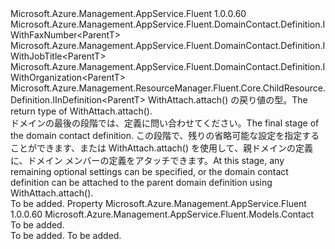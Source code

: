 <Type Name="IWithAttach&lt;ParentT&gt;" FullName="Microsoft.Azure.Management.AppService.Fluent.DomainContact.Definition.IWithAttach&lt;ParentT&gt;">
  <TypeSignature Language="C#" Value="public interface IWithAttach&lt;ParentT&gt; : Microsoft.Azure.Management.AppService.Fluent.DomainContact.Definition.IWithFaxNumber&lt;ParentT&gt;, Microsoft.Azure.Management.AppService.Fluent.DomainContact.Definition.IWithJobTitle&lt;ParentT&gt;, Microsoft.Azure.Management.AppService.Fluent.DomainContact.Definition.IWithOrganization&lt;ParentT&gt;, Microsoft.Azure.Management.ResourceManager.Fluent.Core.ChildResource.Definition.IInDefinition&lt;ParentT&gt;" />
  <TypeSignature Language="ILAsm" Value=".class public interface auto ansi abstract IWithAttach`1&lt;ParentT&gt; implements class Microsoft.Azure.Management.AppService.Fluent.DomainContact.Definition.IWithFaxNumber`1&lt;!ParentT&gt;, class Microsoft.Azure.Management.AppService.Fluent.DomainContact.Definition.IWithJobTitle`1&lt;!ParentT&gt;, class Microsoft.Azure.Management.AppService.Fluent.DomainContact.Definition.IWithOrganization`1&lt;!ParentT&gt;, class Microsoft.Azure.Management.ResourceManager.Fluent.Core.ChildResource.Definition.IInDefinition`1&lt;!ParentT&gt;" />
  <TypeSignature Language="DocId" Value="T:Microsoft.Azure.Management.AppService.Fluent.DomainContact.Definition.IWithAttach`1" />
  <TypeSignature Language="VB.NET" Value="Public Interface IWithAttach(Of ParentT)&#xA;Implements IInDefinition(Of ParentT), IWithFaxNumber(Of ParentT), IWithJobTitle(Of ParentT), IWithOrganization(Of ParentT)" />
  <TypeSignature Language="F#" Value="type IWithAttach&lt;'ParentT&gt; = interface&#xA;    interface IInDefinition&lt;'ParentT&gt;&#xA;    interface IWithOrganization&lt;'ParentT&gt;&#xA;    interface IWithJobTitle&lt;'ParentT&gt;&#xA;    interface IWithFaxNumber&lt;'ParentT&gt;" />
  <AssemblyInfo>
    <AssemblyName>Microsoft.Azure.Management.AppService.Fluent</AssemblyName>
    <AssemblyVersion>1.0.0.60</AssemblyVersion>
  </AssemblyInfo>
  <TypeParameters>
    <TypeParameter Name="ParentT" />
  </TypeParameters>
  <Interfaces>
    <Interface>
      <InterfaceName>Microsoft.Azure.Management.AppService.Fluent.DomainContact.Definition.IWithFaxNumber&lt;ParentT&gt;</InterfaceName>
    </Interface>
    <Interface>
      <InterfaceName>Microsoft.Azure.Management.AppService.Fluent.DomainContact.Definition.IWithJobTitle&lt;ParentT&gt;</InterfaceName>
    </Interface>
    <Interface>
      <InterfaceName>Microsoft.Azure.Management.AppService.Fluent.DomainContact.Definition.IWithOrganization&lt;ParentT&gt;</InterfaceName>
    </Interface>
    <Interface>
      <InterfaceName>Microsoft.Azure.Management.ResourceManager.Fluent.Core.ChildResource.Definition.IInDefinition&lt;ParentT&gt;</InterfaceName>
    </Interface>
  </Interfaces>
  <Docs>
    <typeparam name="ParentT"><span data-ttu-id="544ac-101">WithAttach.attach() の戻り値の型。</span><span class="sxs-lookup"><span data-stu-id="544ac-101">The return type of  WithAttach.attach().</span></span></typeparam>
    <summary>
            <span data-ttu-id="544ac-102">ドメインの最後の段階では、定義に問い合わせてください。</span><span class="sxs-lookup"><span data-stu-id="544ac-102">The final stage of the domain contact definition.</span></span>
            <span data-ttu-id="544ac-103">この段階で、残りの省略可能な設定を指定することができます、または WithAttach.attach() を使用して、親ドメインの定義に、ドメイン メンバーの定義をアタッチできます。</span><span class="sxs-lookup"><span data-stu-id="544ac-103">At this stage, any remaining optional settings can be specified, or the domain contact definition can be attached to the parent domain definition using  WithAttach.attach().</span></span>
            </summary>
    <remarks>To be added.</remarks>
  </Docs>
  <Members>
    <Member MemberName="Build">
      <MemberSignature Language="C#" Value="public Microsoft.Azure.Management.AppService.Fluent.Models.Contact Build { get; }" />
      <MemberSignature Language="ILAsm" Value=".property instance class Microsoft.Azure.Management.AppService.Fluent.Models.Contact Build" />
      <MemberSignature Language="DocId" Value="P:Microsoft.Azure.Management.AppService.Fluent.DomainContact.Definition.IWithAttach`1.Build" />
      <MemberSignature Language="VB.NET" Value="Public ReadOnly Property Build As Contact" />
      <MemberSignature Language="F#" Value="member this.Build : Microsoft.Azure.Management.AppService.Fluent.Models.Contact" Usage="Microsoft.Azure.Management.AppService.Fluent.DomainContact.Definition.IWithAttach&lt;'ParentT&gt;.Build" />
      <MemberType>Property</MemberType>
      <AssemblyInfo>
        <AssemblyName>Microsoft.Azure.Management.AppService.Fluent</AssemblyName>
        <AssemblyVersion>1.0.0.60</AssemblyVersion>
      </AssemblyInfo>
      <ReturnValue>
        <ReturnType>Microsoft.Azure.Management.AppService.Fluent.Models.Contact</ReturnType>
      </ReturnValue>
      <Docs>
        <summary>To be added.</summary>
        <value>To be added.</value>
        <remarks>To be added.</remarks>
      </Docs>
    </Member>
  </Members>
</Type>